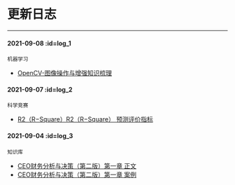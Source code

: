 # 更新日志
---

#### 2021-09-08   :id=log_1
`机器学习`
- [OpenCV-图像操作与增强知识梳理](opencv/OpenCV-图像操作与增强知识梳理.md)

#### 2021-09-07   :id=log_2
`科学竞赛`
- [R2（R−Square）R2（R−Square） 预测评价指标](../competition-baseline/docs/evaluation/R2.md)

#### 2021-09-04   :id=log_3
`知识库`
- [CEO财务分析与决策（第二版）第一章 正文](../book/Financial_analysis_and_decision_making/chapter01.md)
- [CEO财务分析与决策（第二版）第一章 案例](../book/Financial_analysis_and_decision_making/chapter01_example_Midea.md)



